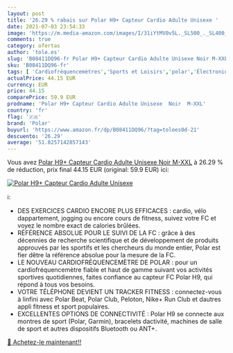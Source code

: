```yaml
---
layout: post
title: '26.29 % rabais sur Polar H9+ Capteur Cardio Adulte Unisexe '
date: 2021-07-03 23:54:33
image: 'https://m.media-amazon.com/images/I/31iYtMV0v5L._SL500_._SL400_.jpg'
comments: true
category: ofertas
author: 'tole.es'
slug: 'B08411DQ96-fr Polar H9+ Capteur Cardio Adulte Unisexe Noir M-XXL'
sku: 'B08411DQ96-fr'
tags: [ 'Cardiofréquencemètres','Sports et Loisirs','polar','Électronique sportive', ]
actualPrice: 44.15 EUR
currency: EUR
price: 44.15
comparePrice: 59.9 EUR
prodname: 'Polar H9+ Capteur Cardio Adulte Unisexe  Noir  M-XXL'
country: 'fr'
flag: '🇫🇷'
brand: 'Polar'
buyurl: 'https://www.amazon.fr/dp/B08411DQ96/?tag=tolees0d-21'
descuento: '26.29'
average: '51.8257142857143'
---
```


Vous avez [Polar H9+ Capteur Cardio Adulte Unisexe  Noir  M-XXL](https://www.amazon.fr/dp/B08411DQ96/?tag=tolees0d-21)  à  26.29 % de réduction, prix final  44.15 EUR (original: 59.9 EUR) ici:

[![Polar H9+ Capteur Cardio Adulte Unisexe ](https://m.media-amazon.com/images/I/31iYtMV0v5L._SL500_._SL400_.jpg)](https://www.amazon.fr/dp/B08411DQ96/?tag=tolees0d-21)

ℹ️:

- DES EXERCICES CARDIO ENCORE PLUS EFFICACES : cardio, vélo dappartement, jogging ou encore cours de fitness, suivez votre FC et voyez le nombre exact de calories brûlées.
- RÉFÉRENCE ABSOLUE POUR LE SUIVI DE LA FC : grâce à des décennies de recherche scientifique et de développement de produits approuvés par les sportifs et les chercheurs du monde entier, Polar est fier dêtre la référence absolue pour la mesure de la FC.
- LE NOUVEAU CARDIOFRÉQUENCEMÈTRE DE POLAR : pour un cardiofréquencemètre fiable et haut de gamme suivant vos activités sportives quotidiennes, faites confiance au capteur FC Polar H9, qui répond à tous vos besoins.
- VOTRE TÉLÉPHONE DEVIENT UN TRACKER FITNESS : connectez-vous à linfini avec Polar Beat, Polar Club, Peloton, Nike+ Run Club et dautres appli fitness et sport populaires.
- EXCELLENTES OPTIONS DE CONNECTIVITÉ : Polar H9 se connecte aux montres de sport (Polar, Garmin), bracelets dactivité, machines de salle de sport et autres dispositifs Bluetooth ou ANT+.

[🛒 Achetez-le maintenant!!](https://www.amazon.fr/dp/B08411DQ96/?tag=tolees0d-21)
